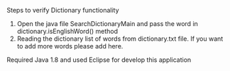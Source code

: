 Steps to verify Dictionary functionality
1. Open the java file SearchDictionaryMain and pass the word in dictionary.isEnglishWord() method
2. Reading the dictionary list of words from dictionary.txt file. If you want to add more words please add here.

Required Java 1.8 and used Eclipse for develop this application
